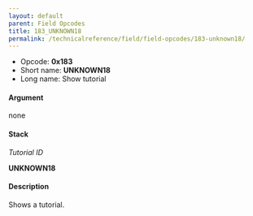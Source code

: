 ```yaml
---
layout: default
parent: Field Opcodes
title: 183_UNKNOWN18
permalink: /technicalreference/field/field-opcodes/183-unknown18/
---
```


-   Opcode: **0x183**
-   Short name: **UNKNOWN18**
-   Long name: Show tutorial

#### Argument

none

#### Stack

  
*Tutorial ID*

**UNKNOWN18**

#### Description

Shows a tutorial.
